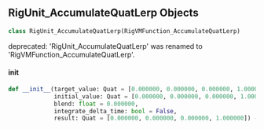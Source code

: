 ## RigUnit_AccumulateQuatLerp Objects

```python
class RigUnit_AccumulateQuatLerp(RigVMFunction_AccumulateQuatLerp)
```

deprecated: 'RigUnit_AccumulateQuatLerp' was renamed to 'RigVMFunction_AccumulateQuatLerp'.

<a id="unreal.RigUnit_AccumulateQuatLerp.__init__"></a>

#### __init__

```python
def __init__(target_value: Quat = [0.000000, 0.000000, 0.000000, 1.000000],
             initial_value: Quat = [0.000000, 0.000000, 0.000000, 1.000000],
             blend: float = 0.000000,
             integrate_delta_time: bool = False,
             result: Quat = [0.000000, 0.000000, 0.000000, 1.000000]) -> None
```

<a id="unreal.RigVMFunction_AccumulateTransformLerp"></a>